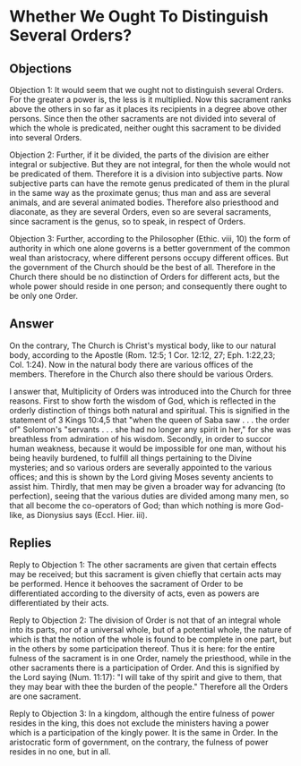 # Whether We Ought To Distinguish Several Orders?

## Objections

Objection 1: It would seem that we ought not to distinguish several Orders. For the greater a power is, the less is it multiplied. Now this sacrament ranks above the others in so far as it places its recipients in a degree above other persons. Since then the other sacraments are not divided into several of which the whole is predicated, neither ought this sacrament to be divided into several Orders.

Objection 2: Further, if it be divided, the parts of the division are either integral or subjective. But they are not integral, for then the whole would not be predicated of them. Therefore it is a division into subjective parts. Now subjective parts can have the remote genus predicated of them in the plural in the same way as the proximate genus; thus man and ass are several animals, and are several animated bodies. Therefore also priesthood and diaconate, as they are several Orders, even so are several sacraments, since sacrament is the genus, so to speak, in respect of Orders.

Objection 3: Further, according to the Philosopher (Ethic. viii, 10) the form of authority in which one alone governs is a better government of the common weal than aristocracy, where different persons occupy different offices. But the government of the Church should be the best of all. Therefore in the Church there should be no distinction of Orders for different acts, but the whole power should reside in one person; and consequently there ought to be only one Order.

## Answer

On the contrary, The Church is Christ's mystical body, like to our natural body, according to the Apostle (Rom. 12:5; 1 Cor. 12:12, 27; Eph. 1:22,23; Col. 1:24). Now in the natural body there are various offices of the members. Therefore in the Church also there should be various Orders.

I answer that, Multiplicity of Orders was introduced into the Church for three reasons. First to show forth the wisdom of God, which is reflected in the orderly distinction of things both natural and spiritual. This is signified in the statement of 3 Kings 10:4,5 that "when the queen of Saba saw . . . the order of" Solomon's "servants . . . she had no longer any spirit in her," for she was breathless from admiration of his wisdom. Secondly, in order to succor human weakness, because it would be impossible for one man, without his being heavily burdened, to fulfill all things pertaining to the Divine mysteries; and so various orders are severally appointed to the various offices; and this is shown by the Lord giving Moses seventy ancients to assist him. Thirdly, that men may be given a broader way for advancing (to perfection), seeing that the various duties are divided among many men, so that all become the co-operators of God; than which nothing is more God-like, as Dionysius says (Eccl. Hier. iii).

## Replies

Reply to Objection 1: The other sacraments are given that certain effects may be received; but this sacrament is given chiefly that certain acts may be performed. Hence it behooves the sacrament of Order to be differentiated according to the diversity of acts, even as powers are differentiated by their acts.

Reply to Objection 2: The division of Order is not that of an integral whole into its parts, nor of a universal whole, but of a potential whole, the nature of which is that the notion of the whole is found to be complete in one part, but in the others by some participation thereof. Thus it is here: for the entire fulness of the sacrament is in one Order, namely the priesthood, while in the other sacraments there is a participation of Order. And this is signified by the Lord saying (Num. 11:17): "I will take of thy spirit and give to them, that they may bear with thee the burden of the people." Therefore all the Orders are one sacrament.

Reply to Objection 3: In a kingdom, although the entire fulness of power resides in the king, this does not exclude the ministers having a power which is a participation of the kingly power. It is the same in Order. In the aristocratic form of government, on the contrary, the fulness of power resides in no one, but in all.